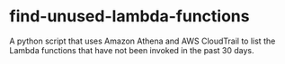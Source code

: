 # find-unused-lambda-functions
A python script that uses Amazon Athena and AWS CloudTrail to list the Lambda functions that have not been invoked in the past 30 days.

